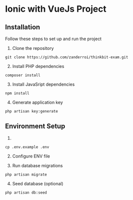 # Ionic with VueJs Project

## Installation

Follow these steps to set up and run the project

1. Clone the repository

```
git clone https://github.com/zanderroi/thinkbit-exam.git
```

2. Install PHP dependencies

```
composer install
```

3. Install JavaSript dependencies
```
npm install
```

4. Generate application key

```
php artisan key:generate
```

## Environment Setup

1. 

```
cp .env.example .env
```

2. Configure ENV file

3. Run database migrations

```
php artisan migrate

```

4. Seed database (optional)

```
php artisan db:seed
```